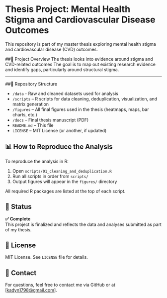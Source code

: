# Thesis Project: Mental Health Stigma and Cardiovascular Disease Outcomes 

This repository is part of my master thesis exploring mental health stigma and cardiovascular disease (CVD) outcomes.

##🧠 Project Overview
The thesis looks into evidence around stigma and CVD-related outcomes
The goal is to map out existing research evidence and identify gaps, particularly around structural stigma. 

---
##📁 Repository Structure

- `/data` - Raw and cleaned datasets used for analysis
- `/scripts` – R scripts for data cleaning, deduplication, visualization, and matrix generation
- `/figures` – All final figures used in the thesis (heatmaps, maps, bar charts, etc.)
- `/docs` – Final thesis manuscript (PDF)
- `README.md` – This file
- `LICENSE` – MIT License (or another, if updated)

## 📊 How to Reproduce the Analysis

To reproduce the analysis in R:

1. Open `scripts/01_cleaning_and_deduplication.R`
2. Run all scripts in order from `scripts/`
3. Output figures will appear in the `figures/` directory

All required R packages are listed at the top of each script.

## 🚨 Status

**✅ Complete**  
This project is finalized and reflects the data and analyses submitted as part of my thesis.

## 📘 License

MIT License. See `LICENSE` file for details.

## 🔗 Contact

For questions, feel free to contact me via GitHub or at [kadyn1798@gmail.com].
